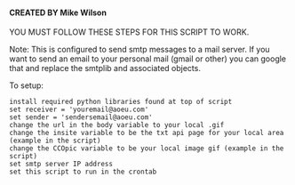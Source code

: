 #### CREATED BY Mike Wilson ####

YOU MUST FOLLOW THESE STEPS FOR THIS SCRIPT TO WORK.


Note: 
	This is configured to send smtp messages to a mail server. If you want to send an email to your personal mail (gmail or other) you can google that and replace the smtplib and associated objects.


To setup:

	install required python libraries found at top of script
	set receiver = 'youremail@aoeu.com'
	set sender = 'sendersemail@aoeu.com'
	change the url in the body variable to your local .gif
	change the insite variable to be the txt api page for your local area (example in the script)
	change the CCOpic variable to be your local image gif (example in the script)
	set smtp server IP address
	set this script to run in the crontab
